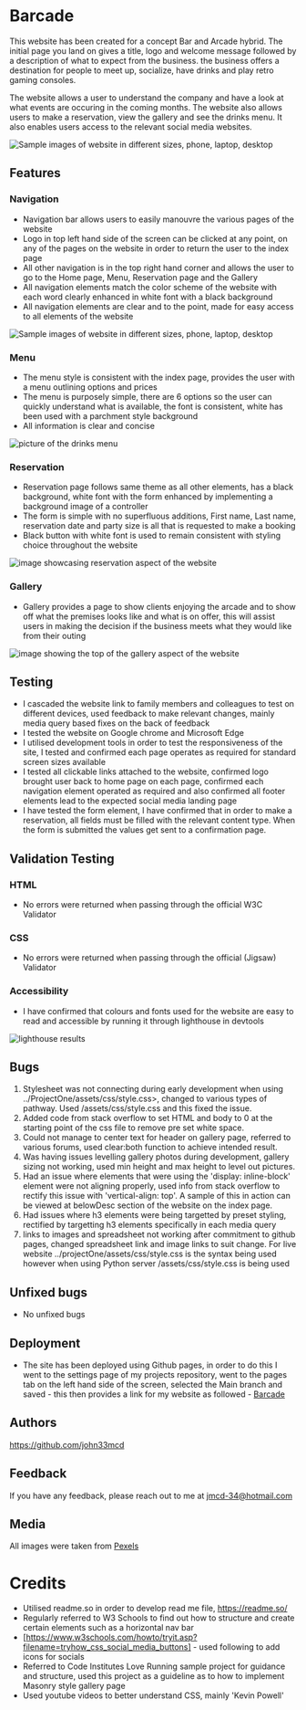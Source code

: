 # Barcade

This website has been created for a concept Bar and Arcade hybrid. The initial page you land on gives a title, logo and welcome message followed by a description of what to expect from the business. the business offers a destination for people to meet up, socialize, have drinks and play retro gaming
consoles.

The website allows a user to understand the company and have a look at what events are occuring in the coming months. The website also allows users to make a reservation, view the gallery and see the drinks menu. It also enables users access to the relevant social media websites.

![Sample images of website in different sizes, phone, laptop, desktop](../projectOne/assets/images/amIResponsive.jpg "Website in different sizes")

## Features

### Navigation

- Navigation bar allows users to easily manouvre the various pages of the website
- Logo in top left hand side of the screen can be clicked at any point, on any of the pages on the website in order to return the user to the index page
- All other navigation is in the top right hand corner and allows the user to go to the Home page, Menu, Reservation page and the Gallery
- All navigation elements match the color scheme of the website with each word clearly enhanced in white font with a black background
- All navigation elements are clear and to the point, made for easy access to all elements of the website

![Sample images of website in different sizes, phone, laptop, desktop](../projectOne/assets/images/readHeader.jpg "Website in different sizes")

### Menu

- The menu style is consistent with the index page, provides the user with a menu outlining options and prices
- The menu is purposely simple, there are 6 options so the user can quickly understand what is available, the font is consistent, white has been used with a parchment style background
- All information is clear and concise

![picture of the drinks menu](../projectOne/assets/images/readMenu.jpg "drinks menu, guinness, corona, Heineken, 6 euro")

### Reservation

- Reservation page follows same theme as all other elements, has a black background, white font with the form enhanced by implementing a background image of a controller
- The form is simple with no superfluous additions, First name, Last name, reservation date and party size is all that is requested to make a booking
- Black button with white font is used to remain consistent with styling choice throughout the website

![image showcasing reservation aspect of the website](../projectOne/assets/images/readRes.jpg "Reservation form, first name, last name, party size and date")

### Gallery

- Gallery provides a page to show clients enjoying the arcade and to show off what the premises looks like and what is on offer, this will assist users in making the decision if the business meets what they would like from their outing

![image showing the top of the gallery aspect of the website](../projectOne/assets/images/readGallery.jpg "gallery showing customers enjoying games and drinks")


## Testing

- I cascaded the website link to family members and colleagues to test on different devices, used feedback to make relevant changes, mainly media query based fixes on the back of feedback
- I tested the website on Google chrome and Microsoft Edge
- I utilised  development tools in order to test the responsiveness of the site, I tested and confirmed each page operates as required for standard screen sizes available
- I tested all clickable links attached to the website, confirmed logo brought user back to home page on each page, confirmed each navigation element operated as required and also confirmed all footer elements lead to the expected social media landing page
- I have tested the form element, I have confirmed that in order to make a reservation, all fields must be filled with the relevant content type. When the form is submitted the values get sent to a confirmation page.

## Validation Testing

### HTML

- No errors were returned when passing through the official W3C Validator

### CSS

- No errors were returned when passing through the official (Jigsaw) Validator

### Accessibility

- I have confirmed that colours and fonts used for the website are easy to read and accessible by running it through lighthouse in devtools

![lighthouse results](../projectOne/assets/images/readLighthouse.jpg "lighthouse results")

## Bugs

1. Stylesheet was not connecting during early development when using ../ProjectOne/assets/css/style.css>, changed to various types of pathway. Used /assets/css/style.css and this fixed the issue.
2. Added code from stack overflow to set HTML and body to 0 at the starting point of the css file to remove pre set white space.
3. Could not manage to center text for header on gallery page, referred to various forums, used clear:both function to achieve intended result.
4. Was having issues levelling gallery photos during development, gallery sizing not working, used min height and max height to level out pictures.
5. Had an issue where elements that were using the 'display: inline-block' element were not aligning properly, used info from stack overflow to rectify this issue with 'vertical-align: top'. A sample of this in action can be viewed at  belowDesc section of the website on the index page.
6. Had issues where h3 elements were being targetted by preset styling, rectified by targetting h3 elements specifically in each media query
7. links to images and spreadsheet not working after commitment to github pages, changed spreadsheet link and image links to suit change. For live website ../projectOne/assets/css/style.css is the syntax being used however when using Python server /assets/css/style.css is being used

## Unfixed bugs

- No unfixed bugs

## Deployment

- The site has been deployed using Github pages, in order to do this I went to the settings page of my projects repository, went to the pages tab on the left hand side of the screen, selected the Main branch and saved - this then provides a link for my website as followed - [Barcade](https://john33mcd.github.io/projectOne/index.html) 


## Authors

https://github.com/john33mcd


## Feedback

If you have any feedback, please reach out to me at jmcd-34@hotmail.com

## Media

All images were taken from [Pexels](https://www.pexels.com/)



# Credits

- Utilised readme.so in order to develop read me file, https://readme.so/
- Regularly referred to W3 Schools to find out how to structure and create certain elements such as a horizontal nav bar
- [https://www.w3schools.com/howto/tryit.asp?filename=tryhow_css_social_media_buttons] - used following to add icons for socials
- Referred to Code Institutes Love Running sample project for guidance and structure, used this project as a guideline as to how to implement Masonry style gallery page
- Used youtube videos to better understand CSS, mainly 'Kevin Powell'
